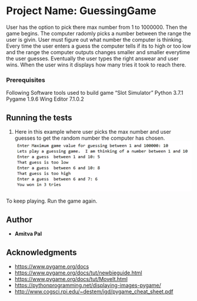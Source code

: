 # Project Name: GuessingGame
User has the option to pick there max number from 1 to 1000000. Then the game begins. The computer radomly picks a number between the range the user is givin. User must figure out what number the computer is thinking. Every time the user enters a guess the computer tells if its to high or too low and the range the computer outputs changes smaller and smaller everytime the user guesses. Eventually the user types the right answear and user wins. When the user wins it displays how many tries it took to reach there.
### Prerequisites
Following Software tools used to build game “Slot Simulator”
Python 3.7.1
Pygame 1.9.6
Wing Editor 7.1.0.2

## Running the tests
1. Here in this example where user picks the max number and user guesses to get the random number the computer has chosen.
![](https://github.com/amitvapal/guessingGame/blob/master/guessing-intro.png)






To keep playing. Run the game again.




  
## Author

* **Amitva Pal**

## Acknowledgments
- https://www.pygame.org/docs
- https://www.pygame.org/docs/tut/newbieguide.html
- https://www.pygame.org/docs/tut/MoveIt.html
- https://pythonprogramming.net/displaying-images-pygame/
- http://www.cogsci.rpi.edu/~destem/igd/pygame_cheat_sheet.pdf
